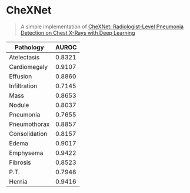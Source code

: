 # CheXNet

> A simple implementation of [CheXNet: Radiologist-Level Pneumonia Detection on Chest X-Rays with Deep Learning](https://arxiv.org/pdf/1711.05225.pdf)

| Pathology | AUROC |
| --- | --- |
| Atelectasis | 0.8321 |
| Cardiomegaly	 | 0.9107 |
| Effusion	 | 0.8860 |
| Infiltration	 | 0.7145 |
| Mass	 | 0.8653 |
| Nodule | 0.8037 |
| Pneumonia | 0.7655 |
| Pneumothorax | 0.8857 |
| Consolidation | 0.8157 |
| Edema | 0.9017 |
| Emphysema | 0.9422 |
| Fibrosis | 0.8523 |
| P.T. | 0.7948 |
| Hernia | 0.9416 |


